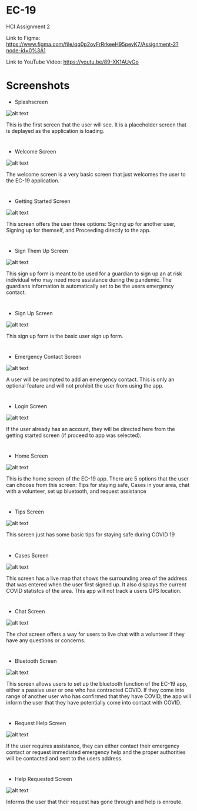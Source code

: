 # EC-19
HCI Assignment 2

Link to Figma: https://www.figma.com/file/qq0p2ovFrRrkeeH95pevK7/Assignment-2?node-id=0%3A1

Link to YouTube Video: https://youtu.be/89-XK1AUyGo

# Screenshots
* Splashscreen

![alt text](https://raw.githubusercontent.com/clarksoc/EC-19/main/1.%20Splashscreen.JPG)

This is the first screen that the user will see. It is a placeholder screen that is deplayed as the application is loading.

#
* Welcome Screen

![alt text](https://raw.githubusercontent.com/clarksoc/EC-19/main/2.%20Welcome%20Screen.JPG)

The welcome screen is a very basic screen that just welcomes the user to the EC-19 application.

#
* Getting Started Screen

![alt text](https://raw.githubusercontent.com/clarksoc/EC-19/main/3.%20Getting%20Started%20Screen.JPG)

This screen offers the user three options: Signing up for another user, Signing up for themself, and Proceeding directly to the app. 

#
* Sign Them Up Screen

![alt text](https://raw.githubusercontent.com/clarksoc/EC-19/main/4.%20Sign%20Them%20Screen.JPG)

This sign up form is meant to be used for a guardian to sign up an at risk individual who may need more assistance during the pandemic. The guardians information is automatically set to be the users emergency contact.

#
* Sign Up Screen

![alt text](https://raw.githubusercontent.com/clarksoc/EC-19/main/5.%20Sign%20Up%20Screen.JPG)

This sign up form is the basic user sign up form.

#
* Emergency Contact Screen

![alt text](https://raw.githubusercontent.com/clarksoc/EC-19/main/6.%20Emergency%20Contact%20Screen.JPG)

A user will be prompted to add an emergency contact. This is only an optional feature and will not prohibit the user from using the app. 

#
* Login Screen

![alt text](https://raw.githubusercontent.com/clarksoc/EC-19/main/7.%20Login%20Screen.JPG)

If the user already has an account, they will be directed here from the getting started screen (if proceed to app was selected).

#
* Home Screen

![alt text](https://raw.githubusercontent.com/clarksoc/EC-19/main/8.%20Home%20Screen.JPG)

This is the home screen of the EC-19 app. There are 5 options that the user can choose from this screen: Tips for staying safe, Cases in your area, chat with a volunteer, set up bluetooth, and request assistance

#
* Tips Screen

![alt text](https://raw.githubusercontent.com/clarksoc/EC-19/main/9.%20Tips%20Screen.JPG)

This screen just has some basic tips for staying safe during COVID 19

#
* Cases Screen

![alt text](https://raw.githubusercontent.com/clarksoc/EC-19/main/10.%20Cases%20Screen.JPG)

This screen has a live map that shows the surrounding area of the address that was entered when the user first signed up. It also displays the current COVID statistcs of the area. This app will not track a users GPS location. 

#
* Chat Screen

![alt text](https://raw.githubusercontent.com/clarksoc/EC-19/main/11.%20Chat%20Screen.JPG)

The chat screen offers a way for users to live chat with a volunteer if they have any questions or concerns.

#
* Bluetooth Screen

![alt text](https://raw.githubusercontent.com/clarksoc/EC-19/main/12.%20Bluetooth%20Screen.JPG)

This screen allows users to set up the bluetooth function of the EC-19 app, either a passive user or one who has contracted COVID. If they come into range of another user who has confirmed that they have COVID, the app will inform the user that they have potentially come into contact with COVID. 

#
* Request Help Screen

![alt text](https://raw.githubusercontent.com/clarksoc/EC-19/main/13.%20Request%20Screen.JPG)

If the user requires assistance, they can either contact their emergency contact or request immediated emergency help and the proper authorities will be contacted and sent to the users address.

#
* Help Requested Screen

![alt text](https://raw.githubusercontent.com/clarksoc/EC-19/main/14.%20Help%20Requested%20Screen.JPG)

Informs the user that their request has gone through and help is enroute. 


